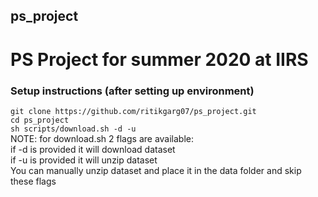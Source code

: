 ## ps_project
# PS Project for summer 2020 at IIRS

### Setup instructions (after setting up environment)

`git clone https://github.com/ritikgarg07/ps_project.git`  
`cd ps_project`    
`sh scripts/download.sh -d -u`  
NOTE: for download.sh 2 flags are available:   
    if -d is provided it will download dataset  
    if -u is provided it will unzip dataset  
    You can manually unzip dataset and place it in the data folder and skip these flags  